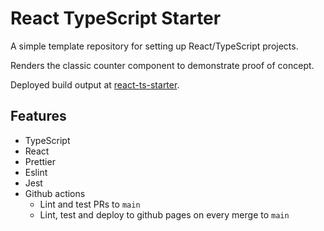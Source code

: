 # React TypeScript Starter

A simple template repository for setting up React/TypeScript projects.

Renders the classic counter component to demonstrate proof of concept.

Deployed build output at [react-ts-starter](https://fildon.me/react-ts-starter/).

## Features

- TypeScript
- React
- Prettier
- Eslint
- Jest
- Github actions
  - Lint and test PRs to `main`
  - Lint, test and deploy to github pages on every merge to `main`
